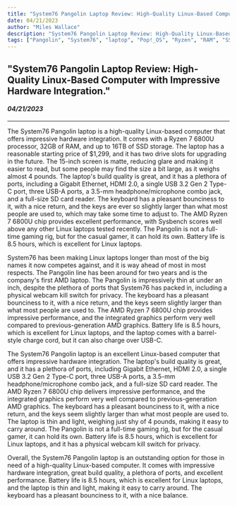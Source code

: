```yaml
---
title: "System76 Pangolin Laptop Review: High-Quality Linux-Based Computer with Impressive Hardware Integration"
date: 04/21/2023
author: "Miles Wallace"
description: "System76 Pangolin Laptop Review: High-Quality Linux-Based Computer with Impressive Hardware Integration."
tags: ["Pangolin", "System76", "laptop", "Pop!_OS", "Ryzen", "RAM", "SSD", "Type-C ports", "USB-C","Linux", "SD card reader", ]
---
```

## "System76 Pangolin Laptop Review: High-Quality Linux-Based Computer with Impressive Hardware Integration."
#### _04/21/2023_ 
____
The System76 Pangolin laptop is a high-quality Linux-based computer that offers impressive hardware integration. It comes with a Ryzen 7 6800U processor, 32GB of RAM, and up to 16TB of SSD storage. The laptop has a reasonable starting price of $1,299, and it has two drive slots for upgrading in the future. The 15-inch screen is matte, reducing glare and making it easier to read, but some people may find the size a bit large, as it weighs almost 4 pounds. The laptop's build quality is great, and it has a plethora of ports, including a Gigabit Ethernet, HDMI 2.0, a single USB 3.2 Gen 2 Type-C port, three USB-A ports, a 3.5-mm headphone/microphone combo jack, and a full-size SD card reader. The keyboard has a pleasant bounciness to it, with a nice return, and the keys are ever so slightly larger than what most people are used to, which may take some time to adjust to. The AMD Ryzen 7 6800U chip provides excellent performance, with Sysbench scores well above any other Linux laptops tested recently. The Pangolin is not a full-time gaming rig, but for the casual gamer, it can hold its own. Battery life is 8.5 hours, which is excellent for Linux laptops.

System76 has been making Linux laptops longer than most of the big names it now competes against, and it is way ahead of most in most respects. The Pangolin line has been around for two years and is the company's first AMD laptop. The Pangolin is impressively thin at under an inch, despite the plethora of ports that System76 has packed in, including a physical webcam kill switch for privacy. The keyboard has a pleasant bounciness to it, with a nice return, and the keys seem slightly larger than what most people are used to. The AMD Ryzen 7 6800U chip provides impressive performance, and the integrated graphics perform very well compared to previous-generation AMD graphics. Battery life is 8.5 hours, which is excellent for Linux laptops, and the laptop comes with a barrel-style charge cord, but it can also charge over USB-C.

The System76 Pangolin laptop is an excellent Linux-based computer that offers impressive hardware integration. The laptop's build quality is great, and it has a plethora of ports, including Gigabit Ethernet, HDMI 2.0, a single USB 3.2 Gen 2 Type-C port, three USB-A ports, a 3.5-mm headphone/microphone combo jack, and a full-size SD card reader. The AMD Ryzen 7 6800U chip delivers impressive performance, and the integrated graphics perform very well compared to previous-generation AMD graphics. The keyboard has a pleasant bounciness to it, with a nice return, and the keys seem slightly larger than what most people are used to. The laptop is thin and light, weighing just shy of 4 pounds, making it easy to carry around. The Pangolin is not a full-time gaming rig, but for the casual gamer, it can hold its own. Battery life is 8.5 hours, which is excellent for Linux laptops, and it has a physical webcam kill switch for privacy.

Overall, the System76 Pangolin laptop is an outstanding option for those in need of a high-quality Linux-based computer. It comes with impressive hardware integration, great build quality, a plethora of ports, and excellent performance. Battery life is 8.5 hours, which is excellent for Linux laptops, and the laptop is thin and light, making it easy to carry around. The keyboard has a pleasant bounciness to it, with a nice balance.